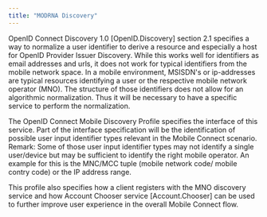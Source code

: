 ```yaml
---
title: "MODRNA Discovery"
---
```


OpenID Connect Discovery 1.0 [OpenID.Discovery] section 2.1 specifies a way to normalize a user identifier to derive a resource and especially a host for OpenID Provider Issuer Discovery. While this works well for identifiers as email addresses and urls, it does not work for typical identifiers from the mobile network space. In a mobile environment, MSISDN's or ip-addresses are typical resources identifying a user or the respective mobile network operator (MNO). The structure of those identifiers does not allow for an algorithmic normalization. Thus it will be necessary to have a specific service to perform the normalization.

The OpenID Connect Mobile Discovery Profile specifies the interface of this service. Part of the interface specification will be the identification of possible user input identifier types relevant in the Mobile Connect scenario. Remark: Some of those user input identifier types may not identify a single user/device but may be sufficient to identify the right mobile operator. An example for this is the MNC/MCC tuple (mobile network code/ mobile contry code) or the IP address range.

This profile also specifies how a client registers with the MNO discovery service and how Account Chooser service [Account.Chooser] can be used to further improve user experience in the overall Mobile Connect flow.

